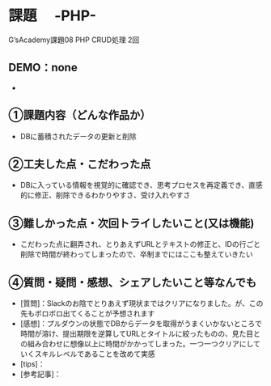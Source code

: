 # 課題　 -PHP-　
G’sAcademy課題08 PHP CRUD処理 2回
## DEMO：none
- 
## ①課題内容（どんな作品か）
- DBに蓄積されたデータの更新と削除
## ②工夫した点・こだわった点
- DBに入っている情報を視覚的に確認でき、思考プロセスを再定義でき、直感的に修正、削除できるわかりやすさ、受け入れやすさ
## ③難しかった点・次回トライしたいこと(又は機能)
- こだわった点に翻弄され、とりあえずURLとテキストの修正と、IDの行ごと削除で時間が終わってしまったので、卒制までにはここも整えていきたい
## ④質問・疑問・感想、シェアしたいこと等なんでも
- [質問]：Slackのお陰でとりあえず現状まではクリアになりました。が、この先もボロボロ出てくることが予想されます
- [感想]：プルダウンの状態でDBからデータを取得がうまくいかないところで時間が溶け、提出期限を逆算してURLとタイトルに絞ったものの、見た目との組み合わせに想像以上に時間がかかってしまった。一つ一つクリアにしていくスキルレベルであることを改めて実感
- [tips]：
- [参考記事]：
